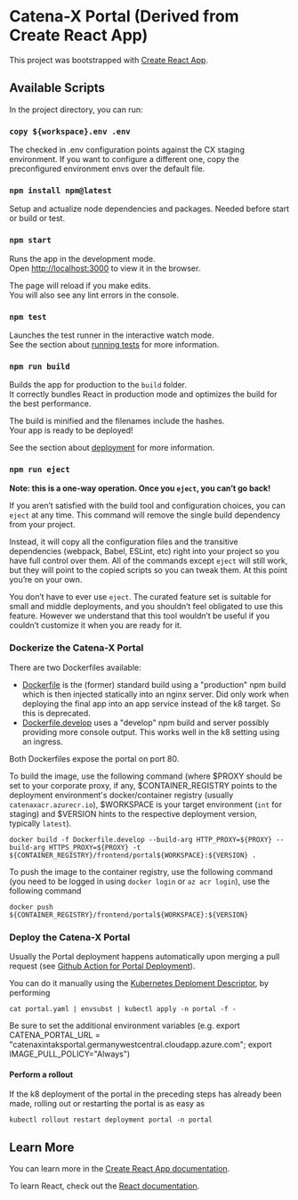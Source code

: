 # Catena-X Portal (Derived from Create React App)

This project was bootstrapped with [Create React App](https://github.com/facebook/create-react-app).

## Available Scripts

In the project directory, you can run:

### `copy ${workspace}.env .env`

The checked in .env configuration points against the CX staging environment. If you want to configure a different one,
copy the preconfigured environment envs over the default file.

### `npm install npm@latest`

Setup and actualize node dependencies and packages. Needed before start or build or test.

### `npm start`

Runs the app in the development mode.\
Open [http://localhost:3000](http://localhost:3000) to view it in the browser.

The page will reload if you make edits.\
You will also see any lint errors in the console.

### `npm test`

Launches the test runner in the interactive watch mode.\
See the section about [running tests](https://facebook.github.io/create-react-app/docs/running-tests) for more information.

### `npm run build`

Builds the app for production to the `build` folder.\
It correctly bundles React in production mode and optimizes the build for the best performance.

The build is minified and the filenames include the hashes.\
Your app is ready to be deployed!

See the section about [deployment](https://facebook.github.io/create-react-app/docs/deployment) for more information.

### `npm run eject`

**Note: this is a one-way operation. Once you `eject`, you can’t go back!**

If you aren’t satisfied with the build tool and configuration choices, you can `eject` at any time. This command will remove the single build dependency from your project.

Instead, it will copy all the configuration files and the transitive dependencies (webpack, Babel, ESLint, etc) right into your project so you have full control over them. All of the commands except `eject` will still work, but they will point to the copied scripts so you can tweak them. At this point you’re on your own.

You don’t have to ever use `eject`. The curated feature set is suitable for small and middle deployments, and you shouldn’t feel obligated to use this feature. However we understand that this tool wouldn’t be useful if you couldn’t customize it when you are ready for it.

### Dockerize the Catena-X Portal

There are two Dockerfiles available:
- [Dockerfile](Dockerfile) is the (former) standard build using a "production" npm build which is then injected statically into an nginx server. Did only work when deploying the final app into an app service instead of the k8 target. So this is deprecated.
- [Dockerfile.develop](Dockerfile.develop) uses a "develop" npm build and server possibly providing more console output. This works well in the k8 setting using an ingress.

Both Dockerfiles expose the portal on port 80.

To build the image, use the following command (where $PROXY should be set to your corporate proxy, if any, $CONTAINER_REGISTRY points to the deployment environment's docker/container registry (usually `catenaxacr.azurecr.io`), $WORKSPACE is your target environment (`int` for staging) and $VERSION hints to the respective deployment version, typically `latest`).

```
docker build -f Dockerfile.develop --build-arg HTTP_PROXY=${PROXY} --build-arg HTTPS_PROXY=${PROXY} -t ${CONTAINER_REGISTRY}/frontend/portal${WORKSPACE}:${VERSION} .
```

To push the image to the container registry, use the following command (you need to be logged in using `docker login` or `az acr login`), use the following command

```
docker push ${CONTAINER_REGISTRY}/frontend/portal${WORKSPACE}:${VERSION}
```

### Deploy the Catena-X Portal

Usually the Portal deployment happens automatically upon merging a pull request (see [Github Action for Portal Deployment](../../../.github/workflows/portal.yml)).

You can do it manually using the [Kubernetes Deploment Descriptor](../../../infrastructure/manifests/portal.yaml), by performing

`cat portal.yaml | envsubst | kubectl apply -n portal -f -`

Be sure to set the additional environment variables (e.g. export CATENA_PORTAL_URL = "catenaxintaksportal.germanywestcentral.cloudapp.azure.com"; export IMAGE_PULL_POLICY="Always")

#### Perform a rollout

If the k8 deployment of the portal in the preceding steps has already been made, rolling out or restarting the portal is as easy as

`kubectl rollout restart deployment portal -n portal`

## Learn More

You can learn more in the [Create React App documentation](https://facebook.github.io/create-react-app/docs/getting-started).

To learn React, check out the [React documentation](https://reactjs.org/).
